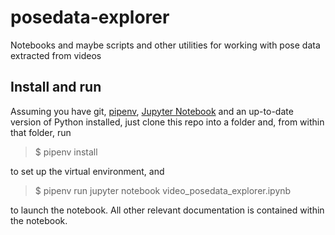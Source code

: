 # posedata-explorer

Notebooks and maybe scripts and other utilities for working with pose data extracted from videos

## Install and run

Assuming you have git, [pipenv](https://pipenv.pypa.io/en/latest/), [Jupyter Notebook](https://jupyter.org/install) and an up-to-date version of Python installed, just clone this repo into a folder and, from within that folder, run

> $ pipenv install

to set up the virtual environment, and

> $ pipenv run jupyter notebook video_posedata_explorer.ipynb

to launch the notebook. All other relevant documentation is contained within the notebook.
